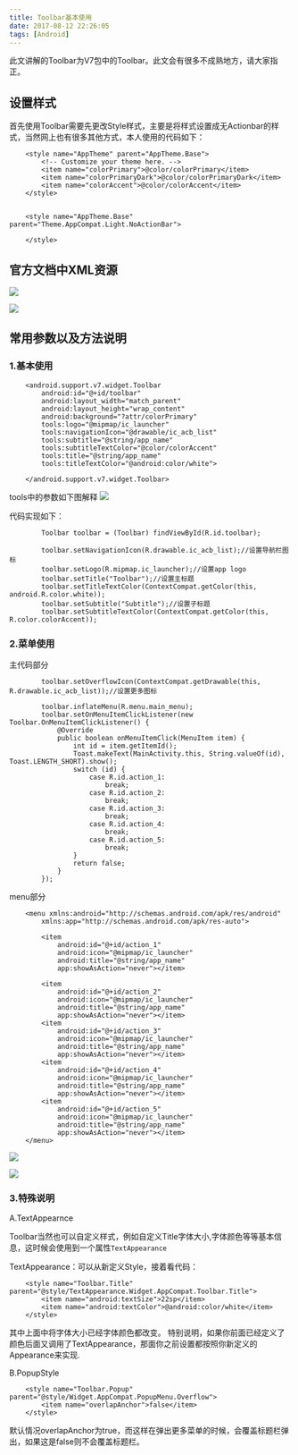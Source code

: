 ```yaml
---
title: Toolbar基本使用
date: 2017-08-12 22:26:05
tags: [Android]
---
```

此文讲解的Toolbar为V7包中的Toolbar。此文会有很多不成熟地方，请大家指正。

## 设置样式
首先使用Toolbar需要先更改Style样式，主要是将样式设置成无Actionbar的样式，当然网上也有很多其他方式，本人使用的代码如下：

```
	<style name="AppTheme" parent="AppTheme.Base">
        <!-- Customize your theme here. -->
        <item name="colorPrimary">@color/colorPrimary</item>
        <item name="colorPrimaryDark">@color/colorPrimaryDark</item>
        <item name="colorAccent">@color/colorAccent</item>
    </style>


    <style name="AppTheme.Base" parent="Theme.AppCompat.Light.NoActionBar">

    </style>
```

## 官方文档中XML资源

![](http://upload-images.jianshu.io/upload_images/2210217-8f81e990effdea5b.png?imageMogr2/auto-orient/strip%7CimageView2/2/w/1240)


![](http://upload-images.jianshu.io/upload_images/2210217-e3f8039a8db02bf8.png?imageMogr2/auto-orient/strip%7CimageView2/2/w/1240)

## 常用参数以及方法说明
### 1.基本使用


```
    <android.support.v7.widget.Toolbar
        android:id="@+id/toolbar"
        android:layout_width="match_parent"
        android:layout_height="wrap_content"
        android:background="?attr/colorPrimary"
        tools:logo="@mipmap/ic_launcher"
        tools:navigationIcon="@drawable/ic_acb_list"
        tools:subtitle="@string/app_name"
        tools:subtitleTextColor="@color/colorAccent"
        tools:title="@string/app_name"
        tools:titleTextColor="@android:color/white">

    </android.support.v7.widget.Toolbar>
```

tools中的参数如下图解释
![](http://upload-images.jianshu.io/upload_images/2210217-8a2737cb975ed701.png?imageMogr2/auto-orient/strip%7CimageView2/2/w/1240)

代码实现如下：

```
        Toolbar toolbar = (Toolbar) findViewById(R.id.toolbar);

        toolbar.setNavigationIcon(R.drawable.ic_acb_list);//设置导航栏图标
        toolbar.setLogo(R.mipmap.ic_launcher);//设置app logo
        toolbar.setTitle("Toolbar");//设置主标题
        toolbar.setTitleTextColor(ContextCompat.getColor(this, android.R.color.white));
        toolbar.setSubtitle("Subtitle");//设置子标题
        toolbar.setSubtitleTextColor(ContextCompat.getColor(this, R.color.colorAccent));
```

### 2.菜单使用

主代码部分

```
        toolbar.setOverflowIcon(ContextCompat.getDrawable(this, R.drawable.ic_acb_list));//设置更多图标

        toolbar.inflateMenu(R.menu.main_menu);
        toolbar.setOnMenuItemClickListener(new Toolbar.OnMenuItemClickListener() {
            @Override
            public boolean onMenuItemClick(MenuItem item) {
                int id = item.getItemId();
                Toast.makeText(MainActivity.this, String.valueOf(id), Toast.LENGTH_SHORT).show();
                switch (id) {
                    case R.id.action_1:
                        break;
                    case R.id.action_2:
                        break;
                    case R.id.action_3:
                        break;
                    case R.id.action_4:
                        break;
                    case R.id.action_5:
                        break;
                }
                return false;
            }
        });
```

menu部分

```
	<menu xmlns:android="http://schemas.android.com/apk/res/android"
    	xmlns:app="http://schemas.android.com/apk/res-auto">

	    <item
	        android:id="@+id/action_1"
	        android:icon="@mipmap/ic_launcher"
	        android:title="@string/app_name"
	        app:showAsAction="never"></item>

	    <item
	        android:id="@+id/action_2"
	        android:icon="@mipmap/ic_launcher"
	        android:title="@string/app_name"
	        app:showAsAction="never"></item>
	    <item
	        android:id="@+id/action_3"
	        android:icon="@mipmap/ic_launcher"
	        android:title="@string/app_name"
	        app:showAsAction="never"></item>
	    <item
	        android:id="@+id/action_4"
	        android:icon="@mipmap/ic_launcher"
	        android:title="@string/app_name"
	        app:showAsAction="never"></item>
	    <item
	        android:id="@+id/action_5"
	        android:icon="@mipmap/ic_launcher"
	        android:title="@string/app_name"
	        app:showAsAction="never"></item>
	</menu>
```


![](http://upload-images.jianshu.io/upload_images/2210217-51f9e6ee5319c0e0.png?imageMogr2/auto-orient/strip%7CimageView2/2/w/1240)


![](http://upload-images.jianshu.io/upload_images/2210217-e2a29d76964f995b.png?imageMogr2/auto-orient/strip%7CimageView2/2/w/1240)

### 3.特殊说明

A.TextAppearnce

Toolbar当然也可以自定义样式，例如自定义Title字体大小,字体颜色等等基本信息，这时候会使用到一个属性`TextAppearance`

TextAppearance：可以从新定义Style，接着看代码：

```
    <style name="Toolbar.Title" parent="@style/TextAppearance.Widget.AppCompat.Toolbar.Title">
        <item name="android:textSize">22sp</item>
        <item name="android:textColor">@android:color/white</item>
    </style>
```

其中上面中将字体大小已经字体颜色都改变。
特别说明，如果你前面已经定义了颜色后面又调用了TextAppearance，那面你之前设置都按照你新定义的Appearance来实现.

B.PopupStyle

```
    <style name="Toolbar.Popup" parent="@style/Widget.AppCompat.PopupMenu.Overflow">
        <item name="overlapAnchor">false</item>
    </style>
```

默认情况overlapAnchor为true，而这样在弹出更多菜单的时候，会覆盖标题栏弹出，如果这是false则不会覆盖标题栏。

